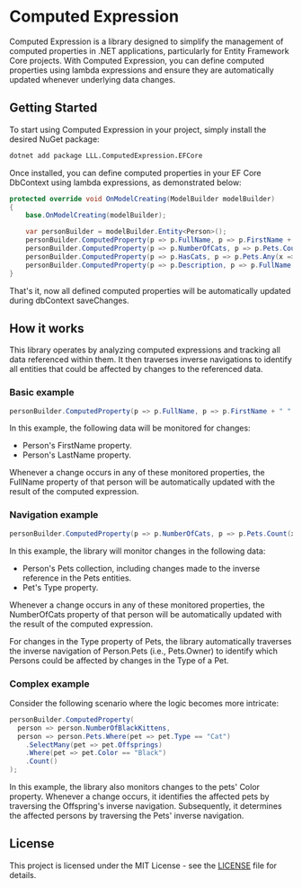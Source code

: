 # Computed Expression

Computed Expression is a library designed to simplify the management of computed properties in .NET applications, particularly for Entity Framework Core projects. With Computed Expression, you can define computed properties using lambda expressions and ensure they are automatically updated whenever underlying data changes.

## Getting Started

To start using Computed Expression in your project, simply install the desired NuGet package:
```sh
dotnet add package LLL.ComputedExpression.EFCore
```

Once installed, you can define computed properties in your EF Core DbContext using lambda expressions, as demonstrated below:
```csharp
protected override void OnModelCreating(ModelBuilder modelBuilder)
{
    base.OnModelCreating(modelBuilder);

    var personBuilder = modelBuilder.Entity<Person>();
    personBuilder.ComputedProperty(p => p.FullName, p => p.FirstName + " " + p.LastName);
    personBuilder.ComputedProperty(p => p.NumberOfCats, p => p.Pets.Count(x => x.Type == "Cat"));
    personBuilder.ComputedProperty(p => p.HasCats, p => p.Pets.Any(x => x.Type == "Cat"));
    personBuilder.ComputedProperty(p => p.Description, p => p.FullName + " (" + p.Pets.Count() + " pets)");
}
```

That's it, now all defined computed properties will be automatically updated during dbContext saveChanges.

## How it works

This library operates by analyzing computed expressions and tracking all data referenced within them. It then traverses inverse navigations to identify all entities that could be affected by changes to the referenced data.

### Basic example
```csharp
personBuilder.ComputedProperty(p => p.FullName, p => p.FirstName + " " + p.LastName);
```
In this example, the following data will be monitored for changes:

- Person's FirstName property.
- Person's LastName property.

Whenever a change occurs in any of these monitored properties, the FullName property of that person will be automatically updated with the result of the computed expression.

### Navigation example
```csharp
personBuilder.ComputedProperty(p => p.NumberOfCats, p => p.Pets.Count(x => x.Type == "Cat"));
```
In this example, the library will monitor changes in the following data:

- Person's Pets collection, including changes made to the inverse reference in the Pets entities.
- Pet's Type property.

Whenever a change occurs in any of these monitored properties, the NumberOfCats property of that person will be automatically updated with the result of the computed expression.

For changes in the Type property of Pets, the library automatically traverses the inverse navigation of Person.Pets (i.e., Pets.Owner) to identify which Persons could be affected by changes in the Type of a Pet.

### Complex example

Consider the following scenario where the logic becomes more intricate:
```csharp
personBuilder.ComputedProperty(
  person => person.NumberOfBlackKittens,
  person => person.Pets.Where(pet => pet.Type == "Cat")
    .SelectMany(pet => pet.Offsprings)
    .Where(pet => pet.Color == "Black")
    .Count()
);
```
In this example, the library also monitors changes to the pets' Color property. Whenever a change occurs, it identifies the affected pets by traversing the Offspring's inverse navigation. Subsequently, it determines the affected persons by traversing the Pets' inverse navigation.

## License
This project is licensed under the MIT License - see the [LICENSE](LICENSE) file for details.
